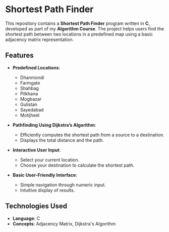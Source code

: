 # Shortest Path Finder  

This repository contains a **Shortest Path Finder** program written in **C**, developed as part of my **Algorithm Course**. The project helps users find the shortest path between two locations in a predefined map using a basic adjacency matrix representation.  

## Features  

- **Predefined Locations**:  
  - Dhanmondi  
  - Farmgate  
  - Shahbag  
  - Pilkhana  
  - Mogbazar  
  - Gulistan  
  - Sayedabad  
  - Motijheel  

- **Pathfinding Using Dijkstra’s Algorithm**:  
  - Efficiently computes the shortest path from a source to a destination.  
  - Displays the total distance and the path.  

- **Interactive User Input**:  
  - Select your current location.  
  - Choose your destination to calculate the shortest path.  

- **Basic User-Friendly Interface**:  
  - Simple navigation through numeric input.  
  - Intuitive display of results.  

## Technologies Used  

- **Language**: C  
- **Concepts**: Adjacency Matrix, Dijkstra's Algorithm

